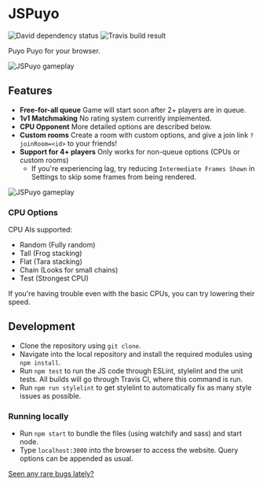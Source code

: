 # JSPuyo
<img src="https://david-dm.org/WillFlame14/jspuyo.svg" alt="David dependency status"> <img src="https://travis-ci.org/WillFlame14/jspuyo.svg?branch=master" alt="Travis build result">
  
Puyo Puyo for your browser.

<img src="https://i.imgur.com/DzyWklk.png" alt="JSPuyo gameplay">

## Features
- **Free-for-all queue** Game will start soon after 2+ players are in queue.
- **1v1 Matchmaking** No rating system currently implemented.
- **CPU Opponent** More detailed options are described below.
- **Custom rooms** Create a room with custom options, and give a join link `?joinRoom=<id>` to your friends!
- **Support for 4+ players**  Only works for non-queue options (CPUs or custom rooms)
  - If you're experiencing lag, try reducing `Intermediate Frames Shown` in Settings to skip some frames from being rendered.

<img src="https://i.imgur.com/iDteHgM.png" alt="JSPuyo gameplay">

### CPU Options
CPU AIs supported:
- Random (Fully random)
- Tall (Frog stacking)
- Flat (Tara stacking)
- Chain (Looks for small chains)
- Test (Strongest CPU)

If you're having trouble even with the basic CPUs, you can try lowering their speed.

## Development
- Clone the repository using `git clone`.
- Navigate into the local repository and install the required modules using `npm install`.
- Run `npm test` to run the JS code through ESLint, stylelint and the unit tests. All builds will go through Travis CI, where this command is run.
- Run `npm run stylelint` to get stylelint to automatically fix as many style issues as possible.

### Running locally
- Run `npm start` to bundle the files (using watchify and sass) and start node.
- Type `localhost:3000` into the browser to access the website. Query options can be appended as usual.


[Seen any rare bugs lately?](https://github.com/WillFlame14/jspuyo/issues)
